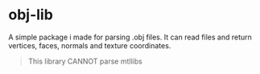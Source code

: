 # obj-lib

A simple package i made for parsing .obj files. It can read files and return vertices, faces, normals and texture coordinates. 

> This library CANNOT parse mtllibs